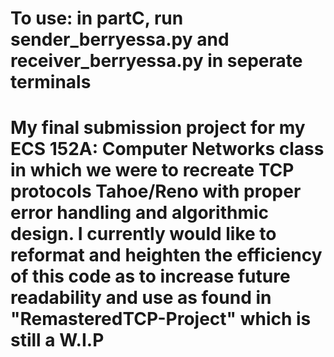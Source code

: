 # To use: in partC, run sender_berryessa.py and receiver_berryessa.py in seperate terminals 

# My final submission project for my ECS 152A: Computer Networks class in which we were to recreate TCP protocols Tahoe/Reno with proper error handling and algorithmic design. I currently would like to reformat and heighten the efficiency of this code as to increase future readability and use as found in "RemasteredTCP-Project" which is still a W.I.P
